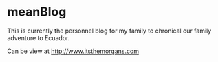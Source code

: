 meanBlog
========

This is currently the personnel blog for my family to chronical our family adventure to Ecuador.

Can be view at http://www.itsthemorgans.com
